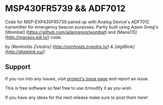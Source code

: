 MSP430FR5739 && ADF7012
=======================

Code for MSP-EXP430FR5739 paired up with Analog Device's ADF7012 transmitter for emergency beacon purposes. Partly built using Adam Greig's [Wombat] (https://github.com/adamgreig/wombat) and [MansOS] (http://mansos.edi.lv/) code.

_by [Reinholds Zviedris] (http://reinholds.zviedris.lv/) & [digiBlink] (http://digiblink.eu/)_

Support
-------

If you run into any issues, visit [project's issue page](https://github.com/digiblink/msp430fram-adf/issues) and report an issue.

This is free software so feel free to use it/modify it as you wish.

If you have any ideas for the next release make sure to post them here!
